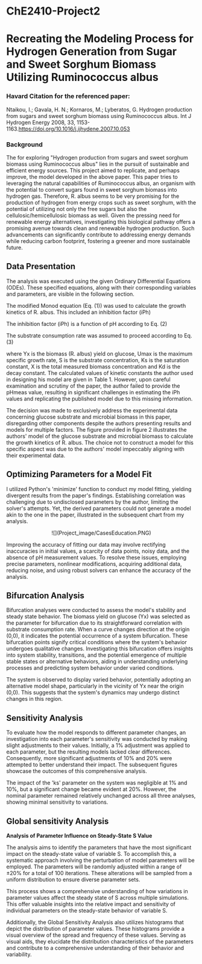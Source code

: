 # ChE2410-Project2

# Recreating the Modeling Process for Hydrogen Generation from Sugar and Sweet Sorghum Biomass Utilizing Ruminococcus albus

### Havard Citation for the referenced paper:
Ntaikou, I.; Gavala, H. N.; Kornaros, M.; Lyberatos, G. Hydrogen production from sugars and sweet sorghum biomass using Ruminococcus albus. Int J Hydrogen Energy 2008, 33, 1153-1163.https://doi.org/10.1016/j.ijhydene.2007.10.053

### Background

The for exploring "Hydrogen production from sugars and sweet sorghum biomass using Ruminococcus albus" lies in the pursuit of sustainable and efficient energy sources. This project aimed to replicate, and perhaps improve, the model developed in the above paper. This paper tries to leveraging the natural capabilities of Ruminococcus albus, an organism with the potential to convert sugars found in sweet sorghum biomass into hydrogen gas. Therefore, R. albus seems to be very promising for the production of hydrogen from energy crops such as sweet sorghum, with the potential of utilizing not only the free sugars but also the cellulosic/hemicellulosic biomass as well. Given the pressing need for renewable energy alternatives, investigating this biological pathway offers a promising avenue towards clean and renewable hydrogen production. Such advancements can significantly contribute to addressing energy demands while reducing carbon footprint, fostering a greener and more sustainable future. 

## Data Presentation 

The analysis was executed using the given Ordinary Differential Equations (ODEs). These specified equations, along with their corresponding variables and parameters, are visible in the following section.

The modified Monod equation (Eq. (1)) was used to calculate the growth kinetics of R. albus. This included an inhibition factor (iPh)

<p align="center">

The inhibition factor (iPh) is a function of pH according to Eq. (2)

<p align="center">

The substrate consumption rate was assumed to proceed according to Eq. (3)

<p align="center">
  
where Yx is the biomass (R. albus) yield on glucose, Umax is the maximum specific growth rate, S is the substrate concentration, Ks is the saturation constant, X is the total measured biomass concentration and 
Kd is the decay constant. The calculated values of kinetic constants the author used in designing his model are given in Table 1. However, upon careful examination and scrutiny of the paper, the author failed to provide the pHmeas value, resulting in significant challenges in estimating the iPh values and replicating the published model due to this missing information.

<p align="center">
  
The decision was made to exclusively address the experimental data concerning glucose substrate and microbial biomass in this paper, disregarding other components despite the authors presenting results and models for multiple factors. The figure provided in figure 2 illustrates the authors' model of the glucose substrate and microbial biomass to calculate the growth kinetics of R. albus. The choice not to construct a model for this specific aspect was due to the authors' model impeccably aligning with their experimental data.

<p align="center">

## Optimizing Parameters for a Model Fit

I utilized Python's 'minimize' function to conduct my model fitting, yielding divergent results from the paper's findings. Establishing correlation was challenging due to undisclosed parameters by the author, limiting the solver's attempts. Yet, the derived parameters could not generate a model akin to the one in the paper, illustrated in the subsequent chart from my analysis.

<p align="center">
![](Project_image/CasesEducation.PNG)

Improving the accuracy of fitting our data may involve rectifying inaccuracies in initial values, a scarcity of data points, noisy data, and the absence of pH measurement values. To resolve these issues, employing precise parameters, nonlinear modifications, acquiring additional data, reducing noise, and using robust solvers can enhance the accuracy of the analysis.

## Bifurcation Analysis

Bifurcation analyses were conducted to assess the model's stability and steady state behavior. The biomass yield on glucose (Yx) was selected as the parameter for bifurcation due to its straightforward correlation with substrate consumption rate. When a curve changes direction at the origin (0,0), it indicates the potential occurrence of a system bifurcation. These bifurcation points signify critical conditions where the system's behavior undergoes qualitative changes. Investigating this bifurcation offers insights into system stability, transitions, and the potential emergence of multiple stable states or alternative behaviors, aiding in understanding underlying processes and predicting system behavior under varied conditions.

<p align="center">

The system is observed to display varied behavior, potentially adopting an alternative model shape, particularly in the vicinity of Yx near the origin (0,0). This suggests that the system's dynamics may undergo distinct changes in this region.

## Sensitivity Analysis

To evaluate how the model responds to different parameter changes, an investigation into each parameter's sensitivity was conducted by making slight adjustments to their values. Initially, a 1% adjustment was applied to each parameter, but the resulting models lacked clear differences. Consequently, more significant adjustments of 10% and 20% were attempted to better understand their impact. The subsequent figures showcase the outcomes of this comprehensive analysis.

<p align="center">

<p align="center">

<p align="center">

The impact of the 'ks' parameter on the system was negligible at 1% and 10%, but a significant change became evident at 20%. However, the nominal parameter remained relatively unchanged across all three analyses, showing minimal sensitivity to variations.

## Global sensitivity Analysis

**Analysis of Parameter Influence on Steady-State S Value**

The analysis aims to identify the parameters that have the most significant impact on the steady-state value of variable S. To accomplish this, a systematic approach involving the perturbation of model parameters will be employed. The parameters will be randomly adjusted within a range of ±20% for a total of 100 iterations. These alterations will be sampled from a uniform distribution to ensure diverse parameter sets. 

<p align="center">
 
This process shows a comprehensive understanding of how variations in parameter values affect the steady state of S across multiple simulations. This offer valuable insights into the relative impact and sensitivity of individual parameters on the steady-state behavior of variable S.

<p align="center">
  
Additionally, the Global Sensitivity Analysis also utilizes histograms that depict the distribution of parameter values. These histograms provide a visual overview of the spread and frequency of these values. Serving as visual aids, they elucidate the distribution characteristics of the parameters and contribute to a comprehensive understanding of their behavior and variability.

